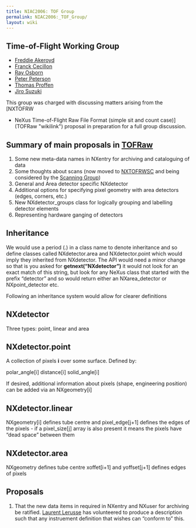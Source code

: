 ```yaml
---
title: NIAC2006: TOF Group
permalink: NIAC2006:_TOF_Group/
layout: wiki
---
```


Time-of-Flight Working Group
----------------------------

-   [Freddie Akeroyd](User%3AFreddie_Akeroyd "wikilink")
-   [Franck Cecillon](User%3AFranck_Cecillon "wikilink")
-   [Ray Osborn](User%3ARay_Osborn "wikilink")
-   [Peter Peterson](User%3APeter_Peterson "wikilink")
-   [Thomas Proffen](User%3AThomas_Proffen "wikilink")
-   [Jiro Suzuki](User%3AJiro_Suzuki "wikilink")

This group was charged with discussing matters arising from the [NXTOFRW
- NeXus Time-of-Flight Raw File Format (simple sit and count
case)](TOFRaw "wikilink") proposal in preparation for a full group
discussion.

Summary of main proposals in [TOFRaw](TOFRaw "wikilink")
--------------------------------------------------------

1.  Some new meta-data names in NXentry for archiving and cataloguing of
    data
2.  Some thoughts about scans (now moved to
    [NXTOFRWSC](TOFRawScan "wikilink") and being considered by the
    [Scanning Group](Scanning_Group "wikilink"))
3.  General and Area detector specific NXdetector
4.  Additional options for specifying pixel geometry with area detectors
    (edges, corners, etc.)
5.  New NXdetector\_groups class for logically grouping and labelling
    detector elements
6.  Representing hardware ganging of detectors

Inheritance
-----------

We would use a period (.) in a class name to denote inheritance and so
define classes called NXdetector.area and NXdetector.point which would
imply they inherited from NXdetector. The API would need a minor change
so that is you asked for **getnext(“NXdetector”)** it would not look for
an exact match of this string, but look for any NeXus class that started
with the prefix “detector” and so would return either an
NXarea\_detector or NXpoint\_detector etc.

Following an inheritance system would allow for clearer definitions

NXdetector
----------

Three types: point, linear and area

NXdetector.point
----------------

A collection of pixels **i** over some surface. Defined by:

polar\_angle\[i\] distance\[i\] solid\_angle\[i\]

If desired, additional information about pixels (shape, engineering
position) can be added via an NXgeometry\[i\]

NXdetector.linear
-----------------

NXgeometry\[i\] defines tube centre and pixel\_edge\[j+1\] defines the
edges of the pixels - if a pixel\_size\[j\] array is also present it
means the pixels have “dead space” between them

NXdetector.area
---------------

NXgeometry defines tube centre xoffet\[i+1\] and yoffset\[j+1\] defines
edges of pixels

Proposals
---------

1.  That the new data items in required in NXentry and NXuser for
    archiving be ratified. [Laurent
    Lerusse](User%3AL.lerusse "wikilink") has volunteered to produce a
    description such that any instruement definition that wishes can
    “conform to” this.

